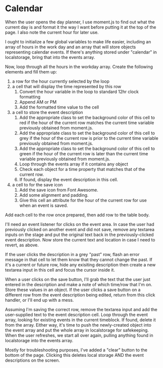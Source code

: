 # Calendar

When the user opens the day planner, I use moment.js to find out what the current day is and format it the way I want before putting it at the top of the page. I also note the current hour for later use.

I ought to initialize a few global variables to make life easier, including an array of hours in the work day and an array that will store objects representing calendar events.
If there's anything stored under "calendar" in localstorage, bring that into the events array.

Now, loop through all the hours in the workday array. Create the following elements and fill them up:

1. a row for the hour currently selected by the loop
1. a cell that will display the time represented by this row
   1. Convert the hour variable in the loop to standard 12hr clock formatting
   1. Append AM or PM
   1. Add the formatted time value to the cell
1. a cell to store the event description
   1. Add the appropriate class to set the background color of this cell to red if the hour of the current row matches the current time variable previously obtained from moment.js.
   1. Add the appropriate class to set the background color of this cell to grey if the hour of the current row is prior to the current time variable previously obtained from moment.js.
   1. Add the appropriate class to set the background color of this cell to green if the hour of the current row is later than the current time variable previously obtained from moment.js.
   1. Loop through the events array if it contains any object
   1. Check each object for a time property that matches that of the current row.
   1. If found, display the event description in this cell.
1. a cell to for the save icon
   1. Add the save icon from Font Awesome.
   1. Add some alignment and padding.
   1. Give this cell an attribute for the hour of the current row for use when an event is saved.

Add each cell to the row once prepared, then add row to the table body.

I'll need an event listener for clicks on the event area. In case the user had previously clicked on another event and did not save, remove any textarea inputs on the stage and put the original text back in the previously-clicked event description. Now store the current text and location in case I need to revert, as above.

If the user clicks the description in a grey "past" row, flash an error message in that cell to let them know that they cannot change the past. If it's a current or future row, hide any exisiting description then create a new textarea input in this cell and focus the cursor inside it.

When a user clicks on the save button, I'll grab the text that the user just entered in the description and make a note of which time/row that I'm on. Store these values in an object. If the user clicks a save button on a different row from the event description being edited, return from this click handler, or I'll end up with a mess.

Assuming I'm saving the correct row, remove the textarea input and add the user-supplied text to the event description cell. Loop through the event array, looking for existing events in the current timeblock. If found, delete it from the array. Either way, it's time to push the newly-created object into the event array and put the whole array in localstorage for safekeeping. When the user refreshes, we start all over again, pulling anything found in localstorage into the events array.

Mostly for troubleshooting purposes, I've added a "clear" button to the bottom of the page. Clicking this deletes local storage AND the event descriptions on the screen.
